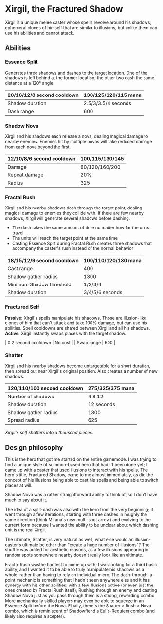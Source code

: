 # Xirgil, the Fractured Shadow

Xirgil is a unique melee caster whose spells revolve around his shadows,
ephemeral clones of himself that are similar to illusions, but unlike them
can use his abilities and cannot attack.
 
## Abilities

### Essence Split
Generates three shadows and dashes to the target location.
One of the shadows is left behind at the former location; the other two
dash the same distance at a 120° angle.

| 20/16/12/8 second cooldown | 130/125/120/115 mana |
|---------|----------|
| Shadow duration | 2.5/3/3.5/4 seconds |
| Dash range | 600 |

### Shadow Nova
Xirgil and his shadows each release a nova, dealing magical damage
to nearby enemies. Enemies hit by multiple novas will take reduced damage
from each nova beyond the first.

| 12/10/8/6 second cooldown | 100/115/130/145 |
|---|---|
| Damage | 80/120/160/200 |
| Repeat damage | 20% |
| Radius | 325 |

### Fractal Rush
Xirgil and his nearby shadows dash through the target point, dealing
magical damage to enemies they collide with. If there are few nearby shadows,
Xirgil will generate several shadows before dashing.

 - The dash takes the same amount of time no matter how far the units travel
 - The units will reach the target point at the same time
 - Casting Essence Split during Fractal Rush creates three shadows
   that accompany the caster's rush instead of the normal behavior

| 18/15/12/9 second cooldown | 100/110/120/130 mana |
|---|---|
| Cast range | 400 |
| Shadow gather radius | 1300 |
| Minimum Shadow threshold | 1/2/3/4 |
| Shadow duration | 3/4/5/6 seconds |

### Fractured Self

**Passive:** Xirgil's spells manipulate his shadows. Those are illusion-like
clones of him that can't attack and take 100% damage, but can use his abilities.
Spell cooldowns are shared between Xirgil and all his shadows.  
**Active:** Xirgil instantly swaps places with the target shadow.

| 0.2 second cooldown | No cost |
| Swap range | 600 |

### Shatter

Xirgil and his nearby shadows become untargetable for a short duration,
then spread out near Xirgil's original position. Also creates a number of
new shadows.

| 120/110/100 second cooldown | 275/325/375 mana |
|-------|---------|
|Number of shadows | 4 8 12 |
|Shadow duration | 12 seconds |
| Shadow gather radius | 1300 |
| Spread radius | 625 |

*Xirgil's self shatters into a thousand pieces.*

## Design philosophy

This is the hero that got me started on the entire gamemode. I was trying to find a unique style of summon-based hero
that hadn't been done yet; I came up with a caster that used illusions to interact with his spells. The hero's title,
Fractured Shadow, came to me almost immediately, as did the concept of his illusions being able to cast his spells and
being able to switch places at will.

Shadow Nova was a rather straightforward ability to think of, so I don't have much to say about it.

The idea of a split-dash was also with the hero from the very beginning; it went through a few iterations, starting
with three dashes in roughly the same direction (think Mirana's new multi-shot arrow) and evolving to the current form
because I wanted the ability to be unclear about which dashing unit is the real Xirgil.

The ultimate, Shatter, is very natural as well; what else would an illusion-caster's ultimate be other than "create a
huge number of illusions"? The shuffle was added for aesthetic reasons, as a few illusions appearing in random spots
somewhere nearby doesn't really look like an ultimate.

Fractal Rush wasthe hardest to come up with; I was looking for a third basic ability, and I wanted it to be able to
truly manipulate his shadows as a whole, rather than having to rely on individual micro. The dash-through-a-point
mechanic is something that I hadn't seen anywhere else and it has synergy with his other abilities: with a few illusions
active (or even just the ones created by Fractal Rush itself), Rushing through an enemy and casting Shadow Nova just
as you pass through them is a strong, rewarding combo. More mechanically skilled players may even be able to squeeze in
an Essence Split before the Nova. Finally, there's the Shatter > Rush > Nova combo, which is reminiscent of Shadowfiend's
Eul's-Requiem combo (and likely also requires a scepter).